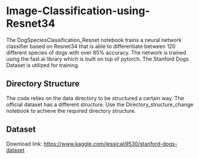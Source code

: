 # Image-Classification-using-Resnet34
The DogSpeciesClassification_Resnet notebook trains a neural network classifier based on Resnet34 that is able to differentiate between 120 different species of dogs with over 85% accuracy. The network is trained using the fast.ai library which is built on top of pytorch. The Stanford Dogs Dataset is utilized for training.

## Directory Structure
The code relies on the data directory to be structured a certain way. The official dataset has a different structure. Use the Directory_structure_change notebook to achieve the required directory structure. 

## Dataset
Download link: https://www.kaggle.com/jessicali9530/stanford-dogs-dataset
